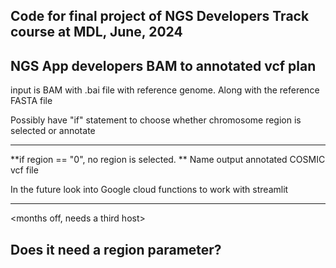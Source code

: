 Code for final project of NGS Developers Track course at MDL, June, 2024
-----------------------------------------------------------------------------
NGS App developers BAM to annotated vcf plan
------------------------------------------------------------------------------
input is BAM with .bai file with reference genome.
Along with the reference FASTA file





Possibly have "if" statement to choose whether chromosome region is selected or annotate

---------------------------------------------------------
<done>

**if region == "0", no region is selected. **
Name output annotated COSMIC vcf file

<added tk entry for annotated vcf file> 
In the future look into Google cloud functions to work with streamlit

------------------------------------------------------------
<months off, needs a third host>

Does it need a region parameter?
------------------------------------------------------------
<added if else statement>
